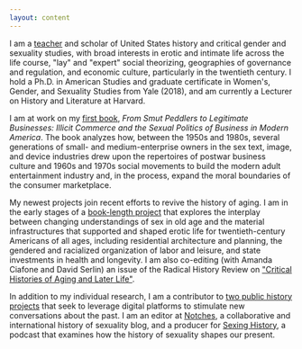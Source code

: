 ```yaml
---
layout: content
---
```

I am a [teacher](/teaching) and scholar of United States history and critical gender and sexuality studies, with broad interests in erotic and intimate life across the life course, "lay" and "expert" social theorizing, geographies of governance and regulation, and economic culture, particularly in the twentieth century. I hold a Ph.D. in American Studies and graduate certificate in Women's, Gender, and Sexuality Studies from Yale (2018), and am currently a Lecturer on History and Literature at Harvard.

I am at work on my [first book](/research), *From Smut Peddlers to Legitimate Businesses: Illicit Commerce and the Sexual Politics of Business in Modern America*. The book analyzes how, between the 1950s and 1980s, several generations of small- and medium-enterprise owners in the sex text, image, and device industries drew upon the repertoires of postwar business culture and 1960s and 1970s social movements to build the modern adult entertainment industry and, in the process, expand the moral boundaries of the consumer marketplace. 

My newest projects join recent efforts to revive the history of aging. I am in the early stages of a [book-length project](/research) that explores the interplay between changing understandings of sex in old age and the material infrastructures that supported and shaped erotic life for twentieth-century Americans of all ages, including residential architecture and planning, the gendered and racialized organization of labor and leisure, and state investments in health and longevity. I am also co-editing (with Amanda Ciafone and David Serlin) an issue of the Radical History Review on ["Critical Histories of Aging and Later Life"](http://www.radicalhistoryreview.org/call-for-papers/critical-histories-of-aging-and-later-life/). 

In addition to my individual research, I am a contributor to [two public history projects](/public_history) that seek to leverage digital platforms to stimulate new conversations about the past. I am an editor at [Notches](http://notchesblog.com), a collaborative and international history of sexuality blog, and a producer for [Sexing History](sexinghistory.com), a podcast that examines how the history of sexuality shapes our present.
